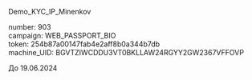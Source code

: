 Demo_KYC_IP_Minenkov

number: 903  
campaign: WEB_PASSPORT_BIO  
token: 254b87a00147fab4e2aff8b0a344b7db  
machine_UID: BGVTZIWCDDU3VT0BKLLAW24RGYY2GW2367VFFOVP

До 19.06.2024